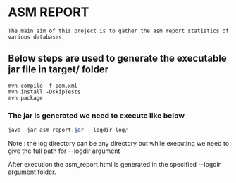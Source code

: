 # ASM REPORT
```
The main aim of this project is to gather the asm report statistics of various databases 
```

## Below steps are used to generate the executable jar file in target/ folder 
```
mvn compile -f pom.xml 
mvn install -DskipTests
mvn package
```

### The jar is generated we need to execute like below 

```java
java -jar asm-report.jar --logdir log/
```
Note : the log directory can be any directory but while executing we need to give the full path for --logdir argument 

After execution the asm_report.html is generated in the specified --logdir argument folder.
